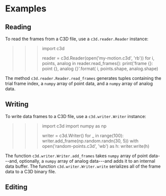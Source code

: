 

Examples
========

Reading
-------

To read the frames from a C3D file, use a `c3d.reader.Reader` instance:

>>> import c3d
>>>
>>> reader = c3d.Reader(open('my-motion.c3d', 'rb'))
>>> for i, points, analog in reader.read_frames():
>>>     print('frame {}: point {}, analog {}'.format(
>>>           i, points.shape, analog.shape)

The method `c3d.reader.Reader.read_frames` generates tuples
containing the trial frame index, a ``numpy`` array of point data,
and a ``numpy`` array of analog data.

Writing
-------

To write data frames to a C3D file, use a `c3d.writer.Writer`
instance:

>>> import c3d
>>> import numpy as np
>>>
>>> writer = c3d.Writer()
>>> for _ in range(100):
>>>     writer.add_frame(np.random.randn(30, 5))
>>> with open('random-points.c3d', 'wb') as h:
>>>     writer.write(h)

The function `c3d.writer.Writer.add_frames` takes ``numpy`` array of
point data---and, optionally, a ``numpy`` array of analog data---and adds it to
an internal data buffer. The function `c3d.writer.Writer.write` serializes
all of the frame data to a C3D binary file.

Editing
-------
